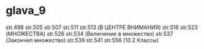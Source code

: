 # glava_9
str.498
str.505
str.507
str.511
str.513 (В ЦЕНТРЕ ВНИМАНИЯ)
str.516
str.523 (МНОЖЕСТВА)
str.526
str.534 (Включение в множество)
str.537 (Закончил множество)
str.539
str.541
str.556 (10.2 Классы)








